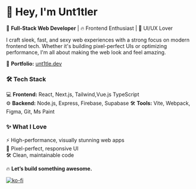 # 👋 Hey, I'm Unt1tler  

🚀 **Full-Stack Web Developer** | 🔥 Frontend Enthusiast | 🎨 UI/UX Lover  

I craft sleek, fast, and sexy web experiences with a strong focus on modern frontend tech. Whether it's building pixel-perfect UIs or optimizing performance, I'm all about making the web look and feel amazing.  

🔗 **Portfolio:** [unt1tle.dev](https://unt1tle.dev)  

### 🛠️ Tech Stack  
💻 **Frontend:** React, Next.js, Tailwind,Vue.js TypeScript  
⚙️ **Backend:** Node.js, Express, Firebase, Supabase 
🛠 **Tools:** Vite, Webpack, Figma, Git, Ms Paint

### ✨ What I Love  
⚡ High-performance, visually stunning web apps  
🎨 Pixel-perfect, responsive UI  
🛠 Clean, maintainable code  

🔥 **Let’s build something awesome.**  

[![ko-fi](https://ko-fi.com/img/githubbutton_sm.svg)](https://ko-fi.com/M4M41CK9XX)
